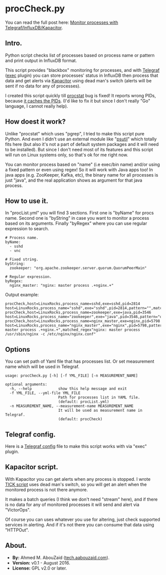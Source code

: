 procCheck.py
============

You can read the full post here: [Monitor processes with Telegraf/InfluxDB/Kapacitor](http://tech.aabouzaid.com/2016/08/monitoring-processes-with-telegraf-influxdb-kapacitor-python.html).

Intro.
------
Python script checks list of processes based on process name or pattern and print output in InfluxDB format.

This script provides "blackbox" monitoring for processes, and with [Telegraf](https://github.com/influxdata/telegraf) ([exec](https://github.com/influxdata/telegraf/tree/master/plugins/inputs/exec) plugin) you can store processes' status in InfluxDB then process that data and get alerts via [Kapacitor](https://github.com/influxdata/kapacitor) using dead man's switch (alerts will be sent if no data for any of processes).

I created this script quickly till [procstat](https://github.com/influxdata/telegraf/tree/master/plugins/inputs/procstat) bug is fixed! It reports wrong PIDs, because [it caches the PIDs](https://github.com/influxdata/telegraf/issues/1636). (I'd like to fix it but since I don't really "Go" language, I cannot really help).


How doest it work?
------------------
Unlike "procstat" which uses "pgrep", I tried to make this script pure Python. And even I didn't use an external module like "[psutil](https://pypi.python.org/pypi/psutil)" which totally fits here (but also it's not a part of default system packages and it will need to be installed). But since I don't need most of its features and this script will run on Linux systems only, so that's ok for me right now.

You can monitor process based on "name" (i.e exec/bin name) and/or using a fixed pattern or even using regex! So it will work with Java apps too! In java apps (e.g. ZooKeeper, Kafka, etc), the binary name for all processes is just "java", and the real application shows as argument for that java process.


How to use it.
--------------
In "procList.yml" you will find 3 sections. First one is "byName" for procs name. Second one is "byString" in case you want to monitor a process based on its arguments. Finally "byRegex" where you can use regular expression to search.

```
# Process name.
byName:
  - sshd
  - vnc

# Fixed string.
byString:
  zookeeper: "org.apache.zookeeper.server.quorum.QuorumPeerMain"

# Regular expression.
byRegex:
  nginx_master: "nginx: master process .+nginx.+"
```

Output example:

```
procCheck,host=LinuxRocks,process_name=sshd,exe=sshd,pid=2814 host=LinuxRocks,process_name="sshd",exe="sshd",pid=2814,pattern="",matched_regex""
procCheck,host=LinuxRocks,process_name=zookeeper,exe=java,pid=3546 host=LinuxRocks,process_name="zookeeper",exe="java",pid=3546,pattern="org.apache.zookeeper.server.quorum.QuorumPeerMain",matched_regex""
procCheck,host=LinuxRocks,process_name=nginx_master,exe=nginx,pid=5798 host=LinuxRocks,process_name="nginx_master",exe="nginx",pid=5798,pattern="nginx: master process .+nginx.+",matched_regex"nginx: master process /usr/sbin/nginx -c /etc/nginx/nginx.conf"
```


Options
-------
You can set path of Yaml file that has processes list. Or set measurement name which will be used in Telegraf.

```
usage: procCheck.py [-h] [-f YML_FILE] [-n MEASUREMENT_NAME]

optional arguments:
  -h, --help            show this help message and exit
  -f YML_FILE, --yml-file YML_FILE
                        Path for processes list in YAML file.
                        (default: procList.yml)
  -n MEASUREMENT_NAME, --measurement-name MEASUREMENT_NAME
                        It will be used as measurement name in Telegraf.
                        (default: procCheck)
```


Telegraf config.
----------------
Here is a [Telegraf config](influxdb/telegraf_proccheck.conf) file to make this script works with via "exec" plugin.


Kapacitor script.
-----------------
With Kapacitor you can get alerts when any process is stopped. I wrote [TICK script](influxdb/kapacitor_proccheck.tick) uses dead man's switch, so you will get an alert when the monitored process is not there anymore.

It makes a batch queries (I think we don't need "stream" here), and if there is no data for any of monitored processes it will send and alert via "VictorOps".

Of course you can uses whatever you use for altering, just check supported services in alerting. And if it's not there you can consume that data using "HTTPOut".

About.
------
* **By:** Ahmed M. AbouZaid ([tech.aabouzaid.com](http://tech.aabouzaid.com/)).
* **Version:** v0.1 - August 2016.
* **License:**  GPL v2.0 or later.
